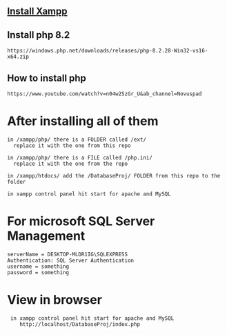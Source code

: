 ## [Install Xampp](https://www.apachefriends.org/download_success.html)

## Install php 8.2
    https://windows.php.net/downloads/releases/php-8.2.28-Win32-vs16-x64.zip
## How to install php
    https://www.youtube.com/watch?v=n04w2SzGr_U&ab_channel=Novuspad

# After installing all of them
    in /xampp/php/ there is a FOLDER called /ext/
      replace it with the one from this repo

    in /xampp/php/ there is a FILE called /php.ini/
      replace it with the one from the repo

    in /xampp/htdocs/ add the /DatabaseProj/ FOLDER from this repo to the folder

    in xampp control panel hit start for apache and MySQL

# For microsoft SQL Server Management
    serverName = DESKTOP-MLDR1IG\SQLEXPRESS
    Authentication: SQL Server Authentication
    username = something
    password = something

# View in browser
     in xampp control panel hit start for apache and MySQL
        http://localhost/DatabaseProj/index.php
  
  

